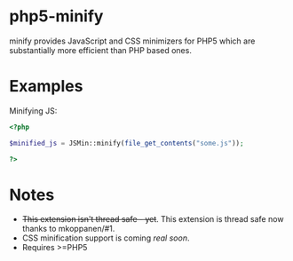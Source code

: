 php5-minify
===========

minify provides JavaScript and CSS minimizers for PHP5 which are substantially more efficient than PHP based ones.

Examples
========
Minifying JS:
```php
<?php

$minified_js = JSMin::minify(file_get_contents("some.js"));

?>
```

Notes
=====
- ~~This extension isn't thread safe - yet~~. This extension is thread safe now thanks to mkoppanen/#1.
- CSS minification support is coming *real soon*.
- Requires >=PHP5
